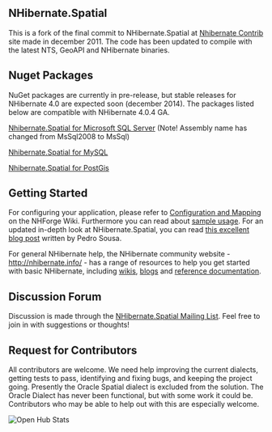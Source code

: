 ## NHibernate.Spatial

This is a fork of the final commit to NHibernate.Spatial at [Nhibernate Contrib][NHContrib] site made in december 2011. 
The code has been updated to compile with the latest NTS, GeoAPI and NHibernate binaries.

## Nuget Packages

NuGet packages are currently in pre-release, but stable releases for NHibernate 4.0 are expected soon (december 2014). The packages listed below are compatible with NHibernate 4.0.4 GA.

[Nhibernate.Spatial for Microsoft SQL Server](https://www.nuget.org/packages/NHibernate.Spatial.MsSql/) (Note! Assembly name has changed from MsSql2008 to MsSql)

[Nhibernate.Spatial for MySQL](https://www.nuget.org/packages/NHibernate.Spatial.MySQL/)

[Nhibernate.Spatial for PostGis](https://www.nuget.org/packages/NHibernate.Spatial.PostGis/)

## Getting Started
For configuring your application, please refer to [Configuration and Mapping](http://nhibernate.info/doc/spatial/configuration-and-mapping.html) on the NHForge Wiki. 
Furthermore you can read about [sample usage](http://nhibernate.info/doc/spatial/sample-usage.html). For an updated in-depth look at NHibernate.Spatial, you can 
read [this excellent blog post](http://build-failed.blogspot.no/2012/02/nhibernate-spatial-part-1.html) written by Pedro Sousa.

For general NHibernate help, the NHibernate community website - <http://nhibernate.info/> - has a range of resources to help you get started with basic NHibernate,
including [wikis][NHWiki], [blogs][NHWiki] and [reference documentation][NH]. 

## Discussion Forum
Discussion is made through the [NHibernate.Spatial Mailing List](https://groups.google.com/forum/#!forum/nhibernate-spatial). Feel free to join in with suggestions or thoughts!

## Request for Contributors 
All contributors are welcome. We need help improving the current dialects, getting tests to pass, identifying and fixing bugs, and keeping the project going.
Presently the Oracle Spatial dialect is excluded from the solution. The Oracle Dialect has never been functional, but with some work it could be. 
Contributors who may be able to help out with this are especially welcome. 


![Open Hub Stats](https://www.openhub.net/p/5599/widgets/project_partner_badge.gif)

[NHWiki]: http://nhforge.org/wikis
[NHBlog]: http://nhibernate.info/blog/
[NH]: http://nhibernate.info/doc/nh/en/index.html
[NHContrib]: http://sourceforge.net/projects/nhcontrib/
